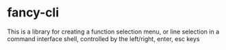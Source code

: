 # fancy-cli
This is a library for creating a function selection menu, or line selection in a command interface shell, controlled by the left/right, enter, esc keys
